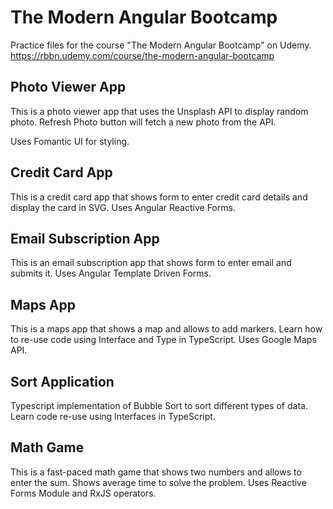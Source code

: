 # The Modern Angular Bootcamp

Practice files for the course "The Modern Angular Bootcamp" on Udemy.
https://rbbn.udemy.com/course/the-modern-angular-bootcamp


## Photo Viewer App

This is a photo viewer app that uses the Unsplash API to display random photo.
Refresh Photo button will fetch a new photo from the API.

Uses Fomantic UI for styling.


## Credit Card App

This is a credit card app that shows form to enter credit card details and display the card in SVG.
Uses Angular Reactive Forms.


## Email Subscription App

This is an email subscription app that shows form to enter email and submits it.
Uses Angular Template Driven Forms.


## Maps App

This is a maps app that shows a map and allows to add markers.
Learn how to re-use code using Interface and Type in TypeScript.
Uses Google Maps API.

## Sort Application

Typescript implementation of Bubble Sort to sort different types of data.
Learn code re-use using Interfaces in TypeScript.


## Math Game

This is a fast-paced math game that shows two numbers and allows to enter the sum.
Shows average time to solve the problem.
Uses Reactive Forms Module and RxJS operators.